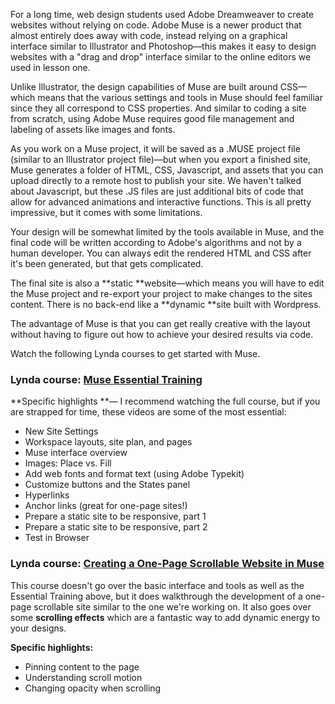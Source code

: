 For a long time, web design students used Adobe Dreamweaver to create websites without relying on code. Adobe Muse is a newer product that almost entirely does away with code, instead relying on a graphical interface similar to Illustrator and Photoshop—this makes it easy to design websites with a "drag and drop" interface similar to the online editors we used in lesson one.

Unlike Illustrator, the design capabilities of Muse are built around CSS—which means that the various settings and tools in Muse should feel familiar since they all correspond to CSS properties. And similar to coding a site from scratch, using Adobe Muse requires good file management and labeling of assets like images and fonts.

As you work on a Muse project, it will be saved as a .MUSE project file \(similar to an Illustrator project file\)—but when you export a finished site, Muse generates a folder of HTML, CSS, Javascript, and assets that you can upload directly to a remote host to publish your site. We haven't talked about Javascript, but these .JS files are just additional bits of code that allow for advanced animations and interactive functions. This is all pretty impressive, but it comes with some limitations.

Your design will be somewhat limited by the tools available in Muse, and the final code will be written according to Adobe's algorithms and not by a human developer. You can always edit the rendered HTML and CSS after it's been generated, but that gets complicated.

The final site is also a **static **website—which means you will have to edit the Muse project and re-export your project to make changes to the sites content. There is no back-end like a **dynamic **site built with Wordpress.

The advantage of Muse is that you can get really creative with the layout without having to figure out how to achieve your desired results via code.

Watch the following Lynda courses to get started with Muse.

### Lynda course: [Muse Essential Training](https://www.lynda.com/Muse-tutorials/Muse-Essential-Training/532182-2.html)

**Specific highlights **— I recommend watching the full course, but if you are strapped for time, these videos are some of the most essential:

* New Site Settings
* Workspace layouts, site plan, and pages
* Muse interface overview
* Images: Place vs. Fill
* Add web fonts and format text \(using Adobe Typekit\)
* Customize buttons and the States panel
* Hyperlinks
* Anchor links \(great for one-page sites!\)
* Prepare a static site to be responsive, part 1
* Prepare a static site to be responsive, part 2
* Test in Browser

### Lynda course: [Creating a One-Page Scrollable Website in Muse](https://www.lynda.com/Muse-tutorials/Creating-One-Page-Scrollable-Website-Muse/167919-2.html)

This course doesn't go over the basic interface and tools as well as the Essential Training above, but it does walkthrough the development of a one-page scrollable site similar to the one we're working on. It also goes over some **scrolling effects** which are a fantastic way to add dynamic energy to your designs.

**Specific highlights:**

* Pinning content to the page
* Understanding scroll motion
* Changing opacity when scrolling




